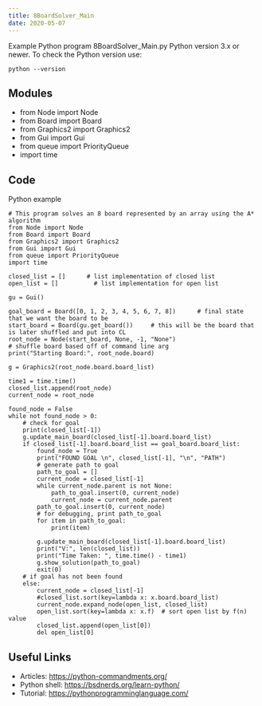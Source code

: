 ```yaml
---
title: 8BoardSolver_Main
date: 2020-05-07
---
```

Example Python program 8BoardSolver_Main.py
Python version 3.x or newer.
To check the Python version use:

    python --version

## Modules

* from Node import Node
* from Board import Board
* from Graphics2 import Graphics2
* from Gui import Gui
* from queue import PriorityQueue
* import time

## Code

Python example

    # This program solves an 8 board represented by an array using the A* algorithm
    from Node import Node
    from Board import Board
    from Graphics2 import Graphics2
    from Gui import Gui
    from queue import PriorityQueue
    import time
    
    closed_list = []      # list implementation of closed list
    open_list = []          # list implementation for open list
    
    gu = Gui()
    
    goal_board = Board([0, 1, 2, 3, 4, 5, 6, 7, 8])      # final state that we want the board to be
    start_board = Board(gu.get_board())     # this will be the board that is later shuffled and put into CL
    root_node = Node(start_board, None, -1, "None")
    # shuffle board based off of command line arg
    print("Starting Board:", root_node.board)
    
    g = Graphics2(root_node.board.board_list)
    
    time1 = time.time()
    closed_list.append(root_node)
    current_node = root_node
    
    found_node = False
    while not found_node > 0:
        # check for goal
        print(closed_list[-1])
        g.update_main_board(closed_list[-1].board.board_list)
        if closed_list[-1].board.board_list == goal_board.board_list:
            found_node = True
            print("FOUND GOAL \n", closed_list[-1], "\n", "PATH")
            # generate path to goal
            path_to_goal = []
            current_node = closed_list[-1]
            while current_node.parent is not None:
                path_to_goal.insert(0, current_node)
                current_node = current_node.parent
            path_to_goal.insert(0, current_node)
            # for debugging, print path_to_goal
            for item in path_to_goal:
                print(item)
    
            g.update_main_board(closed_list[-1].board.board_list)
            print("V:", len(closed_list))
            print("Time Taken: ", time.time() - time1)
            g.show_solution(path_to_goal)
            exit(0)
        # if goal has not been found
        else:
            current_node = closed_list[-1]
            #closed_list.sort(key=lambda x: x.board.board_list)
            current_node.expand_node(open_list, closed_list)
            open_list.sort(key=lambda x: x.f)  # sort open list by f(n) value
            closed_list.append(open_list[0])
            del open_list[0]
    
    

## Useful Links

- Articles: https://python-commandments.org/
- Python shell: https://bsdnerds.org/learn-python/
- Tutorial: https://pythonprogramminglanguage.com/
